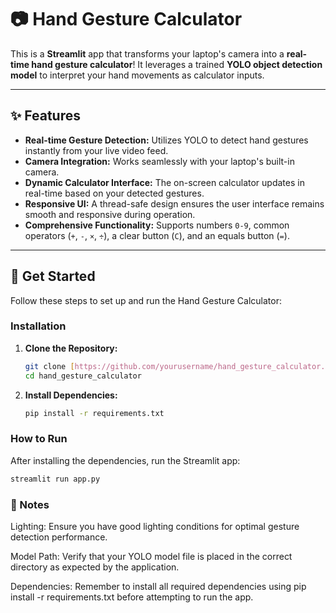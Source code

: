 # 📷 Hand Gesture Calculator

This is a **Streamlit** app that transforms your laptop's camera into a **real-time hand gesture calculator**! It leverages a trained **YOLO object detection model** to interpret your hand movements as calculator inputs.

---

## ✨ Features

* **Real-time Gesture Detection:** Utilizes YOLO to detect hand gestures instantly from your live video feed.
* **Camera Integration:** Works seamlessly with your laptop's built-in camera.
* **Dynamic Calculator Interface:** The on-screen calculator updates in real-time based on your detected gestures.
* **Responsive UI:** A thread-safe design ensures the user interface remains smooth and responsive during operation.
* **Comprehensive Functionality:** Supports numbers `0-9`, common operators (`+`, `-`, `×`, `÷`), a clear button (`C`), and an equals button (`=`).

---

## 🚀 Get Started

Follow these steps to set up and run the Hand Gesture Calculator:

### Installation

1.  **Clone the Repository:**
    ```bash
    git clone [https://github.com/yourusername/hand_gesture_calculator.git](https://github.com/yourusername/hand_gesture_calculator.git)
    cd hand_gesture_calculator
    ```

2.  **Install Dependencies:**
    ```bash
    pip install -r requirements.txt
    ```

### How to Run

After installing the dependencies, run the Streamlit app:

```bash
streamlit run app.py
```

### 📌 Notes
Lighting: Ensure you have good lighting conditions for optimal gesture detection performance.

Model Path: Verify that your YOLO model file is placed in the correct directory as expected by the application.

Dependencies: Remember to install all required dependencies using pip install -r requirements.txt before attempting to run the app.